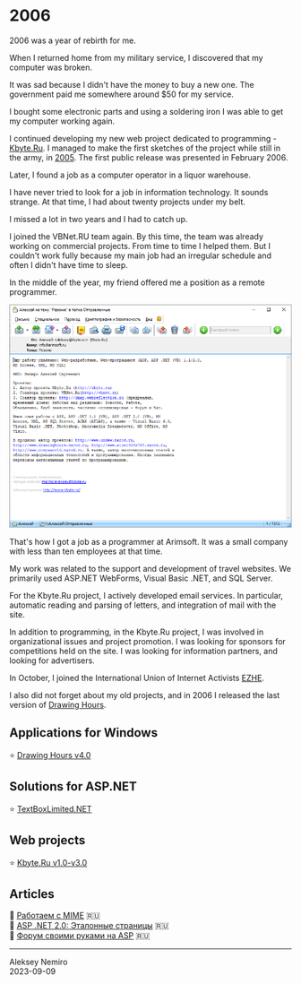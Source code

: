 # 2006

2006 was a year of rebirth for me.

When I returned home from my military service, I discovered that my computer was broken.

It was sad because I didn't have the money to buy a new one. The government paid me somewhere around $50 for my service.

I bought some electronic parts and using a soldering iron I was able to get my computer working again.

I continued developing my new web project dedicated to programming - [Kbyte.Ru](assets/kbyte.md).
I managed to make the first sketches of the project while still in the army, in [2005](../2005).
The first public release was presented in February 2006.

Later, I found a job as a computer operator in a liquor warehouse.

I have never tried to look for a job in information technology. It sounds strange. At that time, I had about twenty projects under my belt.

I missed a lot in two years and I had to catch up.

I joined the VBNet.RU team again. By this time, the team was already working on commercial projects.
From time to time I helped them. But I couldn't work fully because my main job had an irregular schedule and often I didn't have time to sleep.

In the middle of the year, my friend offered me a position as a remote programmer.

![My first CV](assets/shortest_cv.png)

That's how I got a job as a programmer at Arimsoft. It was a small company with less than ten employees at that time.

My work was related to the support and development of travel websites. We primarily used ASP.NET WebForms, Visual Basic .NET, and SQL Server.

For the Kbyte.Ru project, I actively developed email services. In particular, automatic reading and parsing of letters, and integration of mail with the site.

In addition to programming, in the Kbyte.Ru project, I was involved in organizational issues and project promotion.
I was looking for sponsors for competitions held on the site.
I was looking for information partners, and looking for advertisers.

In October, I joined the International Union of Internet Activists [EZHE](https://ezhe.ru/).

I also did not forget about my old projects, and in 2006 I released the last version of [Drawing Hours](assets/drawing_hours.md).

## Applications for Windows

:star: [Drawing Hours v4.0](assets/drawing_hours.md)

## Solutions for ASP.NET

:star: [TextBoxLimited.NET](assets/textboxlimited.md)

## Web projects

:star: [Kbyte.Ru v1.0-v3.0](assets/kbyte.md)

## Articles

:page_facing_up: [Работаем с MIME](articles/MIME.md) :ru:  
:page_facing_up: [ASP .NET 2.0: Эталонные страницы](articles/ASPNET_MasterPages.md) :ru:  
:page_facing_up: [Форум своими руками на ASP](articles/Creation_forum_using_Classic_ASP.md) :ru:

---
Aleksey Nemiro  
2023-09-09
